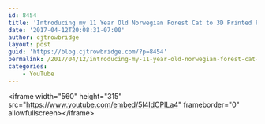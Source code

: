 ```yaml
---
id: 8454
title: 'Introducing my 11 Year Old Norwegian Forest Cat to 3D Printed Fidget Toys'
date: '2017-04-12T20:08:31-07:00'
author: cjtrowbridge
layout: post
guid: 'https://blog.cjtrowbridge.com/?p=8454'
permalink: /2017/04/12/introducing-my-11-year-old-norwegian-forest-cat-to-3d-printed-fidget-toys/
categories:
    - YouTube
---
```


&lt;iframe width="560" height="315" src="https://www.youtube.com/embed/5I4IdCPILa4" frameborder="0" allowfullscreen&gt;&lt;/iframe&gt;